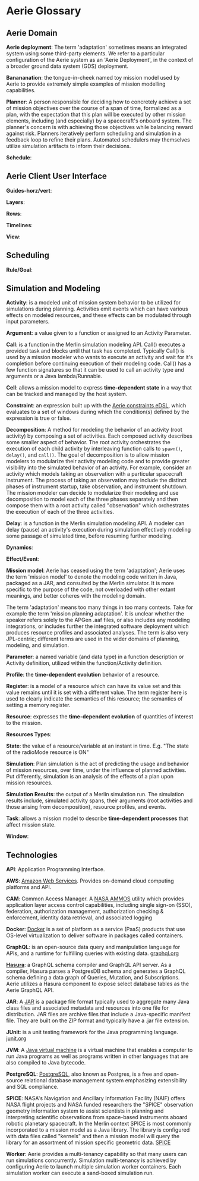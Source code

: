 # Aerie Glossary

## Aerie Domain

**Aerie deployment**: The term 'adaptation' sometimes means an integrated system using some third-party elements. We refer to a particular configuration of the Aerie system as an 'Aerie Deployment', in the context of a broader ground data system (GDS) deployment.

**Banananation**: the tongue-in-cheek named toy mission model used by Aerie to provide extremely simple examples of mission modelling capabilities.

**Planner**: A person responsible for deciding how to concretely achieve a set of mission objectives over the course of a span of time, formalized as a plan, with the expectation that this plan will be executed by other mission elements, including (and especially) by a spacecraft's onboard system. The planner's concern is with achieving those objectives while balancing reward against risk. Planners iteratively perform scheduling and simulation in a feedback loop to refine their plans. Automated schedulers may themselves utilize simulation artifacts to inform their decisions.

**Schedule**:

## Aerie Client User Interface

**Guides-horz/vert**:

**Layers**:

**Rows**:

**Timelines**:

**View**:

## Scheduling

**Rule/Goal**:

## Simulation and Modeling

**Activity**: is a modeled unit of mission system behavior to be utilized for simulations during planning. Activities emit events which can have various effects on modeled resources, and these effects can be modulated through input parameters.

**Argument**: a value given to a function or assigned to an Activity Parameter.

**Call**: is a function in the Merlin simulation modeling API. Call() executes a provided task and blocks until that task has completed. Typically Call() is used by a mission modeler who wants to execute an activity and wait for it's completion before continuing execution of their modeling code. Call() has a few function signatures so that it can be used to call an activity type and arguments or a Java lambda/Runnable.

**Cell**: allows a mission model to express **time-dependent state** in a way that can be tracked and managed by the host system.

**Constraint**: an expression built up with the [Aerie constraints eDSL](./user-guide/ui-api-guide/constraints/index.rst), which evaluates to a set of windows during which the condition(s) defined by the expression is true or false.

**Decomposition**:
A method for modeling the behavior of an activity (root activity) by composing a set of activities. Each composed activity describes some smaller aspect of behavior. The root activity orchestrates the execution of each child activity by interleaving function calls to `spawn()`, `delay()`, and `call()`. The goal of decomposition is to allow mission modelers to modularize their activity modeling code and to provide greater visibility into the simulated behavior of an activity. For example, consider an activity which models taking an observation with a particular spacecraft instrument. The process of taking an observation may include the distinct phases of instrument startup, take observation, and instrument shutdown. The mission modeler can decide to modularize their modeling and use decomposition to model each of the three phases separately and then compose them with a root activity called "observation" which orchestrates the execution of each of the three activities.

**Delay**: is a function in the Merlin simulation modeling API. A modeler can delay (pause) an activity's execution during simulation effectively modeling some passage of simulated time, before resuming further modeling.

**Dynamics**:

**Effect/Event**:

**Mission model**: Aerie has ceased using the term 'adaptation'; Aerie uses the term 'mission model' to denote the modeling code written in Java, packaged as a JAR, and consulted by the Merlin simulator. It is more specific to the purpose of the code, not overloaded with other extant meanings, and better coheres with the modeling domain.

The term 'adaptation' means too many things in too many contexts. Take for example the term 'mission planning adaptation'. It is unclear whether the speaker refers solely to the APGen .aaf files, or also includes any modeling integrations, or includes further the integrated software deployment which produces resource profiles and associated analyses. The term is also very JPL-centric; different terms are used in the wider domains of planning, modeling, and simulation.

**Parameter**: a named variable (and data type) in a function description or Activity definition, utilized within the function/Activity definition.

**Profile**: the **time-dependent evolution** behavior of a resource.

**Register**: is a model of a resource which can have its value set and this value remains until it is set with a different value. The term register here is used to clearly indicate the semantics of this resource; the semantics of setting a memory register.

**Resource**: expresses the **time-dependent evolution** of quantities of interest to the mission.

**Resources Types**:

**State**: the value of a resource/variable at an instant in time. E.g. "The state of the radioMode resource is ON"

**Simulation**: Plan simulation is the act of predicting the usage and behavior of mission resources, over time, under the influence of planned activities. Put differently, simulation is an analysis of the effects of a plan upon mission resources.

**Simulation Results**: the output of a Merlin simulation run. The simulation results include, simulated activity spans, their arguments (root activities and those arising from decomposition), resource profiles, and events.

**Task**: allows a mission model to describe **time-dependent processes** that affect mission state.

**Window**:

## Technologies

**API**: Application Programming Interface.

**AWS**: [Amazon Web Services](https://aws.amazon.com). Provides on-demand cloud computing platforms and API.

**CAM**: Common Access Manager. A [NASA AMMOS](https://ammos.nasa.gov/) utility which provides application layer access control capabilities, including single sign-on (SSO), federation, authorization management, authorization checking & enforcement, identity data retrieval, and associated logging

**Docker**: [Docker](https://www.docker.com/) is a set of platform as a service (PaaS) products that use OS-level virtualization to deliver software in packages called containers.

**GraphQL**: is an open-source data query and manipulation language for APIs, and a runtime for fulfilling queries with existing data. [graphql.org](https://graphql.org/)

**[Hasura](https://hasura.io/)**: a GraphQL schema compiler and GraphQL API server. As a compiler, Hasura parses a PostgresDB schema and generates a GraphQL schema defining a data graph of Queries, Mutation, and Subscriptions. Aerie utilizes a Hasura component to expose select database tables as the Aerie GraphQL API.

**JAR**: A [JAR](<https://en.wikipedia.org/wiki/JAR_(file_format)>) is a package file format typically used to aggregate many Java class files and associated metadata and resources into one file for distribution. JAR files are archive files that include a Java-specific manifest file. They are built on the ZIP format and typically have a .jar file extension.

**JUnit**: is a unit testing framework for the Java programming language. [junit.org](https://junit.org/junit5/)

**JVM**: A [Java virtual machine](https://en.wikipedia.org/wiki/Java_virtual_machine) is a virtual machine that enables a computer to run Java programs as well as programs written in other languages that are also compiled to Java bytecode.

**PostgreSQL**: [PostgreSQL](https://www.postgresql.org/), also known as Postgres, is a free and open-source relational database management system emphasizing extensibility and SQL compliance.

**SPICE**: NASA's Navigation and Ancillary Information Facility (NAIF) offers NASA flight projects and NASA funded researchers the "SPICE" observation geometry information system to assist scientists in planning and interpreting scientific observations from space-based instruments aboard robotic planetary spacecraft. In the Merlin context SPICE is most commonly incorporated to a mission model as a Java library. The library is configured with data files called "kernels" and then a mission model will query the library for an assortment of mission specific geometric data. [SPICE](https://naif.jpl.nasa.gov/naif/toolkit.html)

**Worker**: Aerie provides a multi-tenancy capability so that many users can run simulations concurrently. Simulation multi-tenancy is achieved by configuring Aerie to launch multiple simulation worker containers. Each simulation worker can execute a sand-boxed simulation run.

